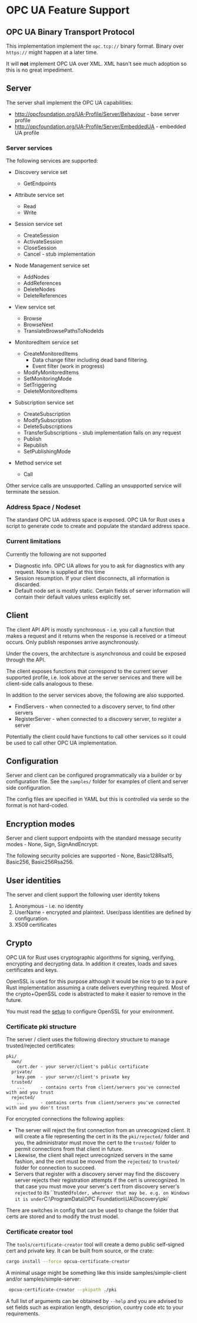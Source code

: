 # OPC UA Feature Support  

## OPC UA Binary Transport Protocol

This implementation implement the `opc.tcp://` binary format. Binary over `https://` might happen at a later time.

It will **not** implement OPC UA over XML. XML hasn't see much adoption so this is no great impediment.

## Server

The server shall implement the OPC UA capabilities:

* http://opcfoundation.org/UA-Profile/Server/Behaviour - base server profile
* http://opcfoundation.org/UA-Profile/Server/EmbeddedUA - embedded UA profile

### Server services

The following services are supported:

* Discovery service set
  * GetEndpoints

* Attribute service set
  * Read
  * Write

* Session service set
  * CreateSession
  * ActivateSession
  * CloseSession
  * Cancel - stub implementation
  
* Node Management service set
  * AddNodes
  * AddReferences
  * DeleteNodes
  * DeleteReferences

* View service set
  * Browse
  * BrowseNext
  * TranslateBrowsePathsToNodeIds

* MonitoredItem service set
  * CreateMonitoredItems 
    - Data change filter including dead band filtering.
    - Event filter (work in progress) 
  * ModifyMonitoredItems
  * SetMonitoringMode
  * SetTriggering
  * DeleteMonitoredItems

* Subscription service set
  * CreateSubscription
  * ModifySubscription
  * DeleteSubscriptions
  * TransferSubscriptions - stub implementation fails on any request
  * Publish
  * Republish
  * SetPublishingMode
    
* Method service set
  * Call

Other service calls are unsupported. Calling an unsupported service will terminate the session. 

### Address Space / Nodeset

The standard OPC UA address space is exposed. OPC UA for Rust uses a script to generate code to create and
populate the standard address space. 

### Current limitations

Currently the following are not supported

* Diagnostic info. OPC UA allows for you to ask for diagnostics with any request. None is supplied at this time
* Session resumption. If your client disconnects, all information is discarded. 
* Default node set is mostly static. Certain fields of server information will contain their default values unless explicitly set.

## Client

The client API API is mostly synchronous - i.e. you call a function that makes a request and it returns 
when the response is received or a timeout occurs. Only publish responses 
arrive asynchronously.

Under the covers, the architecture is asynchronous and could be exposed through the API. 

The client exposes functions that correspond to the current server supported profile, i.e. look above at the
server services and there will be client-side calls analogous to these.  

In addition to the server services above, the following are also supported.

* FindServers - when connected to a discovery server, to find other servers  
* RegisterServer - when connected to a discovery server, to register a server

Potentially the client could have functions to call other services so it could be used to call other 
OPC UA implementation.

## Configuration

Server and client can be configured programmatically via a builder or by configuration file. See 
the `samples/` folder for examples of client and server side configuration. 

The config files are specified in YAML but this is controlled via serde so the format is not hard-coded.

## Encryption modes

Server and client support endpoints with the standard message security modes - None, Sign, SignAndEncrypt.

The following security policies are supported - None, Basic128Rsa15, Basic256, Basic256Rsa256.

## User identities

The server and client support the following user identity tokens

1. Anonymous - i.e. no identity
2. UserName - encrypted and plaintext. User/pass identities are defined by configuration.
3. X509 certificates

## Crypto

OPC UA for Rust uses cryptographic algorithms for signing, verifying, encrypting and decrypting data. In addition
it creates, loads and saves certificates and keys.

OpenSSL is used for this purpose although it would be nice to go to a pure Rust implementation assuming a crate
delivers everything required. Most of the crypto+OpenSSL code is abstracted to make it easier to remove in the future.

You must read the [setup](./setup.md) to configure OpenSSL for your environment.

### Certificate pki structure

The server / client uses the following directory structure to manage trusted/rejected certificates:

```
pki/
  own/
    cert.der - your server/client's public certificate
  private/
    key.pem  - your server/client's private key
  trusted/
    ...      - contains certs from client/servers you've connected with and you trust
  rejected/
    ...      - contains certs from client/servers you've connected with and you don't trust
```

For encrypted connections the following applies:

* The server will reject the first connection from an unrecognized client. It will create a file representing 
the cert in its the `pki/rejected/` folder and you, the administrator must move the cert to the `trusted/` folder
to permit connections from that client in future.
* Likewise, the client shall reject unrecognized servers in the same fashion, and the cert must be moved from the 
`rejected/` to `trusted/` folder for connection to succeed.
* Servers that register with a discovery server may find the discovery server rejects their registration attempts if the
cert is unrecognized. In that case you must move your server's cert from discovery server's  `rejected` to its
``trusted` folder, wherever that may be. e.g. on Windows it is under `C:\ProgramData\OPC Foundation\UA\Discovery\pki`

There are switches in config that can be used to change the folder that certs are stored and to modify
the trust model.

### Certificate creator tool

The `tools/certificate-creator` tool will create a demo public self-signed cert and private key. 
It can be built from source, or the crate:

```bash
cargo install --force opcua-certificate-creator
```

A minimal usage might be something like this inside samples/simple-client and/or samples/simple-server:

```bash
 opcua-certificate-creator --pkipath ./pki
```

A full list of arguments can be obtained by ```--help``` and you are advised to set fields such
as expiration length, description, country code etc to your requirements.
